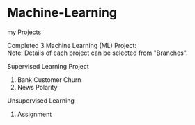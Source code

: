 # Machine-Learning
my Projects

Completed 3 Machine Learning (ML) Project: <br>
Note: Details of each project can be selected from "Branches".

Supervised Learning Project
1) Bank Customer Churn
2) News Polarity

Unsupervised Learning
1) Assignment
